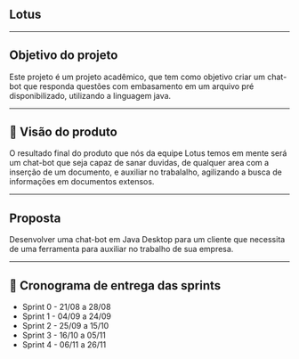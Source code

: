 ## Lotus
---
## Objetivo do projeto

Este projeto é um projeto acadêmico, que tem como objetivo criar um chat-bot que responda questões com embasamento em um arquivo pré disponibilizado, utilizando a linguagem java.

---

## 📌 Visão do produto

O resultado final do produto que nós da equipe Lotus temos em mente será um chat-bot que seja capaz de sanar duvidas, de qualquer area com a inserção de um documento, e auxiliar no trabalalho, agilizando a busca de informações em documentos extensos.
 
---
## Proposta

Desenvolver uma chat-bot em Java Desktop para um cliente que necessita de uma ferramenta para auxiliar no trabalho de sua empresa.

---


## 📆 Cronograma de entrega das sprints


+ Sprint 0 - 21/08 a 28/08
+ Sprint 1 - 04/09 a 24/09
+ Sprint 2 - 25/09 a 15/10
+ Sprint 3 - 16/10 a 05/11
+ Sprint 4 - 06/11 a 26/11

 

